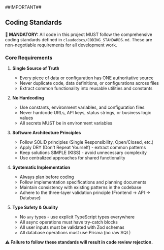 ##IMPORTANT##

## Coding Standards

**🔴 MANDATORY:** All code in this project MUST follow the comprehensive coding standards defined in `claudedocs/CODING_STANDARDS.md`. These are non-negotiable requirements for all development work.

### Core Requirements

1. **Single Source of Truth**
   - Every piece of data or configuration has ONE authoritative source
   - Never duplicate code, data definitions, or configurations across files
   - Extract common functionality into reusable utilities and constants

2. **No Hardcoding**
   - Use constants, environment variables, and configuration files
   - Never hardcode URLs, API keys, status strings, or business logic values
   - All secrets MUST be in environment variables

3. **Software Architecture Principles**
   - Follow SOLID principles (Single Responsibility, Open/Closed, etc.)
   - Apply DRY (Don't Repeat Yourself) - extract common patterns
   - Keep solutions SIMPLE (KISS) - avoid unnecessary complexity
   - Use centralized approaches for shared functionality

4. **Systematic Implementation**
   - Always plan before coding
   - Follow implementation specifications and planning documents
   - Maintain consistency with existing patterns in the codebase
   - Adhere to the three-layer validation principle (Frontend → API → Database)

5. **Type Safety & Quality**
   - No `any` types - use explicit TypeScript types everywhere
   - All async operations must have try-catch blocks
   - All user inputs must be validated with Zod schemas
   - All database operations must use Prisma (no raw SQL)

**⚠️ Failure to follow these standards will result in code review rejection.**